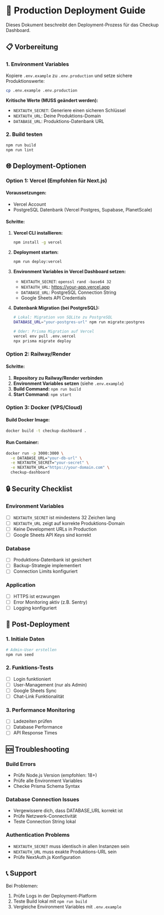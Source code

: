 # 🚀 Production Deployment Guide

Dieses Dokument beschreibt den Deployment-Prozess für das Checkup Dashboard.

## 📋 Vorbereitung

### 1. Environment Variables
Kopiere `.env.example` zu `.env.production` und setze sichere Produktionswerte:

```bash
cp .env.example .env.production
```

**Kritische Werte (MUSS geändert werden):**
- `NEXTAUTH_SECRET`: Generiere einen sicheren Schlüssel
- `NEXTAUTH_URL`: Deine Produktions-Domain
- `DATABASE_URL`: Produktions-Datenbank URL

### 2. Build testen
```bash
npm run build
npm run lint
```

## 🌐 Deployment-Optionen

### Option 1: Vercel (Empfohlen für Next.js)

#### Voraussetzungen:
- Vercel Account
- PostgreSQL Datenbank (Vercel Postgres, Supabase, PlanetScale)

#### Schritte:
1. **Vercel CLI installieren:**
   ```bash
   npm install -g vercel
   ```

2. **Deployment starten:**
   ```bash
   npm run deploy:vercel
   ```

3. **Environment Variables in Vercel Dashboard setzen:**
   - `NEXTAUTH_SECRET`: `openssl rand -base64 32`
   - `NEXTAUTH_URL`: https://your-app.vercel.app
   - `DATABASE_URL`: PostgreSQL Connection String
   - Google Sheets API Credentials

4. **Datenbank Migration (bei PostgreSQL):**
   ```bash
   # Lokal: Migration von SQLite zu PostgreSQL
   DATABASE_URL="your-postgres-url" npm run migrate:postgres

   # Oder: Prisma Migration auf Vercel
   vercel env pull .env.vercel
   npx prisma migrate deploy
   ```

### Option 2: Railway/Render

#### Schritte:
1. **Repository zu Railway/Render verbinden**
2. **Environment Variables setzen** (siehe `.env.example`)
3. **Build Command:** `npm run build`
4. **Start Command:** `npm start`

### Option 3: Docker (VPS/Cloud)

#### Build Docker Image:
```bash
docker build -t checkup-dashboard .
```

#### Run Container:
```bash
docker run -p 3000:3000 \
  -e DATABASE_URL="your-db-url" \
  -e NEXTAUTH_SECRET="your-secret" \
  -e NEXTAUTH_URL="https://your-domain.com" \
  checkup-dashboard
```

## 🔒 Security Checklist

### Environment Variables
- [ ] `NEXTAUTH_SECRET` ist mindestens 32 Zeichen lang
- [ ] `NEXTAUTH_URL` zeigt auf korrekte Produktions-Domain
- [ ] Keine Development URLs in Production
- [ ] Google Sheets API Keys sind korrekt

### Database
- [ ] Produktions-Datenbank ist gesichert
- [ ] Backup-Strategie implementiert
- [ ] Connection Limits konfiguriert

### Application
- [ ] HTTPS ist erzwungen
- [ ] Error Monitoring aktiv (z.B. Sentry)
- [ ] Logging konfiguriert

## 🔄 Post-Deployment

### 1. Initiale Daten
```bash
# Admin-User erstellen
npm run seed
```

### 2. Funktions-Tests
- [ ] Login funktioniert
- [ ] User-Management (nur als Admin)
- [ ] Google Sheets Sync
- [ ] Chat-Link Funktionalität

### 3. Performance Monitoring
- [ ] Ladezeiten prüfen
- [ ] Database Performance
- [ ] API Response Times

## 🆘 Troubleshooting

### Build Errors
- Prüfe Node.js Version (empfohlen: 18+)
- Prüfe alle Environment Variables
- Checke Prisma Schema Syntax

### Database Connection Issues
- Vergewissere dich, dass DATABASE_URL korrekt ist
- Prüfe Netzwerk-Connectivität
- Teste Connection String lokal

### Authentication Problems
- `NEXTAUTH_SECRET` muss identisch in allen Instanzen sein
- `NEXTAUTH_URL` muss exakte Produktions-URL sein
- Prüfe NextAuth.js Konfiguration

## 📞 Support

Bei Problemen:
1. Prüfe Logs in der Deployment-Platform
2. Teste Build lokal mit `npm run build`
3. Vergleiche Environment Variables mit `.env.example`